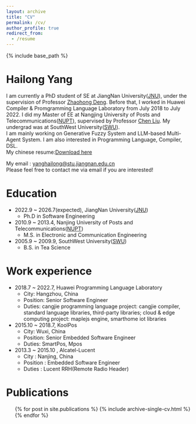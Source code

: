 ```yaml
---
layout: archive
title: "CV"
permalink: /cv/
author_profile: true
redirect_from:
  - /resume
---
```


{% include base_path %}

Hailong Yang
===
I am currently a PhD student of SE at JiangNan University([JNU](https://www.jiangnan.edu.cn/)), under the supervision of Professor [Zhaohong Deng](http://ai.jiangnan.edu.cn/info/1013/1548.htm). Before that, I worked in Huawei Compiler & Promgramming Language Laboratory from July 2018 to July 2022.  I did my Master of EE at Nangjing University of Posts and Telecommunications([NUPT](http://www.njupt.edu.cn/)), supervised by Professor [Chen Liu](https://baike.baidu.com/item/%E5%88%98%E9%99%88/4206045). My undergrad was at SouthWest University([SWU](http://www.swu.edu.cn/)). <br>
I am mainly working on Generative Fuzzy System and LLM-based Multi-Agent System. I am also interested in Programming Language, Compiler, DSL.<br>
My chinese resume:[Download here](https://yanghailong.me/files/yanghailong-cn-cv.pdf)

My email : yanghailong@stu.jiangnan.edu.cn <br>
Please feel free to contact me via email if you are interested!

Education
======
* 2022.9 ~ 2026.7(expected), JiangNan University([JNU](http://www.jiangnan.edu.cn/))
  * Ph.D in Software Engineering
* 2010.9 ~ 2013.4,  Nanjing University of Posts and Telecommunications([NUPT](http://www.njupt.edu.cn/))
  * M.S. in Electronic and Communication Engineering
* 2005.9 ~ 2009.9, SouthWest University([SWU](http://www.swu.edu.cn/))
  * B.S. in Tea Science

Work experience
======
* 2018.7 ~ 2022.7, Huawei Programming Language Laboratory
  * City: Hangzhou, China
  * Position: Senior Software Engineer
  * Duties: cangjie programming language project: cangjie compiler, standard language libraries, third-party libraries; cloud & edge computing project: maplejs engine, smarthome iot libraries
* 2015.10 ~ 2018.7, KoolPos
  * City: Wuxi, China
  * Position: Senior Embedded Software Engineer
  * Duties: SmartPos, Mpos
* 2013.3 ~ 2015.10 , Alcatel-Lucent
  * City : Nanjing, China
  * Position : Embedded Software Engineer
  * Duties :  Lucent RRH(Remote Radio Header)

Publications
======
  <ul>{% for post in site.publications %}
    {% include archive-single-cv.html %}
  {% endfor %}</ul>

